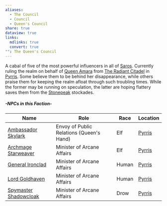```yaml
---
aliases:
  - The Council
  - Council
  - Queen's Council
share: true
dataview: true
links:
  mdlinks: true
  convert: true
"": The Queen's Council
---
```


A cabal of five of the most powerful influencers in all of [Saros](../../History-&%20Lore/A-Brief-Saros-History.md). Currently ruling the realm on behalf of [Queen Amara](../../Locations-&%20NPCs/Cities%20&%20Towns/Pyrris/NPCs/Queen-Amara.md) from [The Radiant Citadel](../../Locations-&%20NPCs/Cities%20&%20Towns/Pyrris/Locations/The-Radiant-Citadel.md) in [Pyrris](../../Locations-&%20NPCs/Cities%20&%20Towns/Pyrris/index.md). Some believe them to be behind her disappearance, while others praise them for keeping the realm afloat through such troubling times. While the former may be running on speculation, the latter are hoping flattery saves them from the [Stonepeak](../../Locations-&%20NPCs/Cities%20&%20Towns/Pyrris/Locations/Stonepeak.md) stockades.

##### -NPCs in this Faction-
| Name                                                                                            | Role                                     | Race  | Location                                                     |
| ----------------------------------------------------------------------------------------------- | ---------------------------------------- | ----- | ------------------------------------------------------------ |
| [Ambassador Skylark](../../Locations-&%20NPCs/Cities%20&%20Towns/Pyrris/NPCs/Ambassador-Skylark.md)       | Envoy of Public Relations (Queen's Hand) | Elf   | [Pyrris](../../Locations-&%20NPCs/Cities%20&%20Towns/Pyrris/index.md) |
| [Archmage Starweaver](../../Locations-&%20NPCs/Cities%20&%20Towns/Pyrris/NPCs/Archmage-Starweaver.md)     | Minister of Arcane Affairs               | Elf   | [Pyrris](../../Locations-&%20NPCs/Cities%20&%20Towns/Pyrris/index.md) |
| [General Ironclad](../../Locations-&%20NPCs/Cities%20&%20Towns/Pyrris/NPCs/General-Ironclad.md)           | Minister of Arcane Affairs               | Human | [Pyrris](../../Locations-&%20NPCs/Cities%20&%20Towns/Pyrris/index.md) |
| [Lord Goldhaven](../../Locations-&%20NPCs/Cities%20&%20Towns/Pyrris/NPCs/Lord-Goldhaven.md)               | Minister of Arcane Affairs               | Human | [Pyrris](../../Locations-&%20NPCs/Cities%20&%20Towns/Pyrris/index.md) |
| [Spymaster Shadowcloak](../../Locations-&%20NPCs/Cities%20&%20Towns/Pyrris/NPCs/Spymaster-Shadowcloak.md) | Minister of Arcane Affairs               | Drow  | [Pyrris](../../Locations-&%20NPCs/Cities%20&%20Towns/Pyrris/index.md) |
